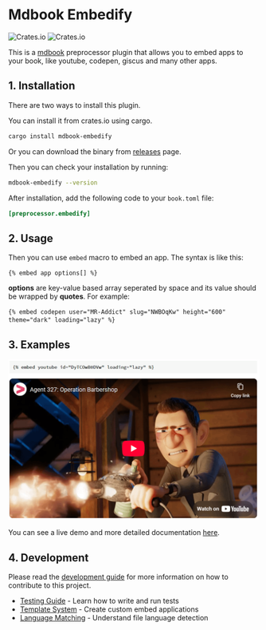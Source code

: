 # Mdbook Embedify

![Crates.io](https://img.shields.io/crates/v/mdbook-embedify) ![Crates.io](https://img.shields.io/crates/l/mdbook-embedify)

This is a [mdbook](https://rust-lang.github.io/mdBook) preprocessor plugin that allows you to embed apps to your book, like youtube, codepen, giscus and many other apps.

## 1. Installation

There are two ways to install this plugin.

You can install it from crates.io using cargo.

```sh
cargo install mdbook-embedify
```

Or you can download the binary from [releases](https://github.com/mr-addict/mdbook-embedify/releases) page.

Then you can check your installation by running:

```sh
mdbook-embedify --version
```

After installation, add the following code to your `book.toml` file:

```toml
[preprocessor.embedify]
```

## 2. Usage

Then you can use `embed` macro to embed an app. The syntax is like this:

```text
{% embed app options[] %}
```

**options** are key-value based array seperated by space and its value should be wrapped by **quotes**. For example:

```text
{% embed codepen user="MR-Addict" slug="NWBOqKw" height="600" theme="dark" loading="lazy" %}
```

## 3. Examples

![preview](preview.png)

You can see a live demo and more detailed documentation [here](https://mr-addict.github.io/mdbook-embedify).

## 4. Development

Please read the [development guide](https://mr-addict.github.io/mdbook-embedify/development/index.html) for more information on how to contribute to this project.

- [Testing Guide](https://mr-addict.github.io/mdbook-embedify/development/testing.html) - Learn how to write and run tests
- [Template System](https://mr-addict.github.io/mdbook-embedify/development/template.html) - Create custom embed applications
- [Language Matching](https://mr-addict.github.io/mdbook-embedify/development/language-matching.html) - Understand file language detection
